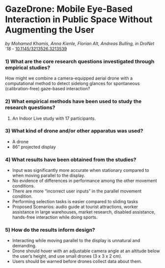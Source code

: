 # GazeDrone: Mobile Eye-Based Interaction in Public Space Without Augmenting the User

*by Mohamed Khamis, Anna Kienle, Florian Alt, Andreas Bulling, in DroNet '18* - [10.1145/3213526.3213539](https://doi.org/10.1145/3213526.3213539)

### 1) What are the core research questions investigated through empirical studies?

How might we combine a camera-equipped aerial drone with a computational method to detect sidelong glances for spontaneous (calibration-free) gaze-based interaction?

### 2) What empirical methods have been used to study the research questions?

1. An Indoor Live study with 17 participants.

### 3) What kind of drone and/or other apparatus was used?

- A drone
- 86” projected display

### 4) What results have been obtained from the studies?

- Input was significantly more accurate when stationary compared to when moving parallel to the display.
- No evidence of differences in performance among the other movement conditions.
- There are more “incorrect user inputs” in the parallel movement condition.
- Performing selection tasks is easier compared to sliding tasks
- Proposed Scenarios:  audio guide at tourist attractions, worker assistance in large warehouses, market research, disabled assistance, hands-free interaction while doing sports.

### 5) How do the results inform design?

- Interacting while moving parallel to the display is unnatural and demanding.
- Drone should hover with an adjustable camera angle at an altitude below the user’s height, and use small drones (3 x 3 x 2 cm).
- Users should be warned before drones collect data about them.

